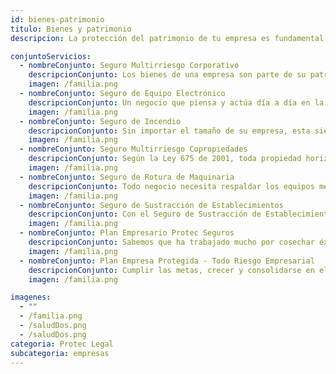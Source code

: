 ```yaml
---
id: bienes-patrimonio
titulo: Bienes y patrimonio
descripcion: La protección del patrimonio de tu empresa es fundamental para asegurar su continuidad y crecimiento. Nuestras pólizas para bienes y patrimonio están diseñadas para cubrir tus activos más importantes, como instalaciones físicas, mobiliario, equipos tecnológicos y maquinaria, ante riesgos como incendios, explosiones, robos, daños por agua y desastres naturales. Además, ofrecemos coberturas personalizables para que puedas adaptarlas a las necesidades específicas de tu empresa, sin importar su tamaño o sector. Nuestro objetivo es minimizar el impacto financiero de cualquier eventualidad, permitiéndote enfocarte en lo más importante el desarrollo de tu negocio.

conjuntoServicios:
  - nombreConjunto: Seguro Multirriesgo Corporativo
    descripcionConjunto: ​Los bienes de una empresa son parte de su patrimonio. Estos son esenciales para la realización de sus actividades productivas, por lo que gestionar los riesgos que pueden afectarlos no da espera. Con el Seguro Multirriesgo Corporativo Protec Seguros le ayudamos a brindarle tranquilidad a sus empleados, clientes y proveedores. Su negocio obtendrá el mejor respaldo en situaciones que podrían afectar su funcionamiento, como el hurto, los daños que generen fenómenos geológicos y climáticos, entre otras. Invertir en la protección de Seguros Protec Seguros es fortalecer la permanencia de su empresa en el tiempo​​. ¡Permítanos asesorarlo!​
    imagen: /familia.png
  - nombreConjunto: Seguro de Equipo Electrónico​
    descripcionConjunto: Un negocio que piensa y actúa día a día en la búsqueda de mejorar la calidad de sus servicios, tiene en cuenta la protección de sus equipos electrónicos. Su empresa debe tener siempre presente la importancia de estos a la hora de desarrollar sus actividades y lograr sus metas y ​objetivos. Estos implementos, en conjunto con la mano de obra, son la base del éxito de su gestión. El Seguro de Equipo Electrónico Protec Seguros respalda errores humanos y situaciones que perjudican el adecuado funcionamiento de los elementos electrónicos de su organización. Cuide su patrimonio invirtiendo en su protección.
    imagen: /familia.png
  - nombreConjunto: Seguro de Incendio
    descripcionConjunto: Sin importar el tamaño de su empresa, esta siempre estará expuesta a una serie de riesgos que pueden afectar su patrimonio. Ante estos imprevistos cuente con el respaldo de Protec Seguros para garantizar su tranquilidad. Este seguro cubre los daños materiales que sufran los bienes de su organización, como edificios, mercancías y maquinarias, y la pérdida de ingresos por eventos accidentales como incendio, vientos fuertes, huracán, inundación, entre otros, ocurridos en el desarrollo de sus actividades productivas.
    imagen: /familia.png
  - nombreConjunto: Seguro Multirriesgo Copropiedades
    descripcionConjunto: Según la Ley 675 de 2001, toda propiedad horizontal, es decir perteneciente a dos o más dueños, está en la responsabilidad de adquirir un seguro que ampare los bienes comunes de riesgos como incendio, terremoto u otros sucesos que perjudiquen la estabilidad y tranquilidad de quienes ocupan temporal o permanentemente el inmueble. Proteger las copropiedades comerciales o industriales, y sus zonas comunes, es muy fácil con el Seguro Multirriesgo Copropiedades Protec Seguros. Olvídese de las preocupaciones que puede ocasionarle como copropietario o administrador el enfrentarse de forma imprevista a daños materiales. Su patrimonio queda en las mejores manos con nosotros. ¡No espere para asegurar su copropiedad e invertir 100 % en su seguridad!
    imagen: /familia.png
  - nombreConjunto: Seguro de Rotura de Maquinaria
    descripcionConjunto: Todo negocio necesita respaldar los equipos mecánicos con los que labora para llevar a cabo con éxito sus proyectos, ahorrar costos y disminuir incomodidades por daños. La maquinaria con que su empresa desarrolla sus actividades es un factor importante que determina la calidad de su trabajo, el tiempo en el que lo lleva a cabo, las labores de sus empleados y el cumplimiento de los compromisos que adquiera con sus clientes. En Seguros Protec Seguros pensamos que anticiparse a los inconvenientes es una jugada inteligente. Los accidentes a causa de cargas eléctricas, explosiones, cortocircuitos, tempestades y otros eventos no se pueden predecir, así que le ofrecemos nuestro Seguro de Rotura de Maquinaria como una alternativa estratégica para que esté protegido. Este le permitirá reparar o comprar nuevas máquinas, instalaciones y equipos mecánicos frente a los daños o pérdidas que estos puedan sufrir. Es tiempo de que tome las mejores decisiones contar con el respaldo incondicional de Protec Seguros es una de ellas.
    imagen: /familia.png
  - nombreConjunto: Seguro de Sustracción de Establecimientos​​
    descripcionConjunto: Con el Seguro de Sustracción de Establecimientos Protec Seguros, el patrimonio de su empresa está en las mejores manos. Imagine que los objetos que tiene en sus instalaciones son robados. No contar con nuestro respaldo le implicaría hacer una gran inversión para reponerlos; el costo podría poner en riesgo la continuidad de su negocio. Es ahí cuando la intervención de Seguros Protec Seguros es esencial porque lo indemnizamos para que recupere lo que haya perdido o sufrido daños. Tome hoy la decisión de actuar en pro de su bienestar y el de su organización. ¡Permítanos asesorarlo!
    imagen: /familia.png
  - nombreConjunto: Plan Empresario Protec Seguros
    descripcionConjunto: Sabemos que ha trabajado mucho por cosechar éxitos en su empresa. No es fácil consolidar patrimonio y contar con numerosas responsabilidades todos los días. ¿Ha pensado en los riesgos que pueden afectar sus planes y los de su negocio? Todas las empresas cuentan con ellos e incluso las más pequeñas deben tenerlos en cuenta en el desarrollo de su actividad. Cederle la gestión de sus riesgos a​ Protec Seguros, que tiene más de 70 años de experiencia en el sector asegurador, es la mejor decisión para su tranquilidad. Lo acompañaremos en el camino hacia la competitividad y sostenibilidad de su empresa con la solución Plan Empresario Protec Seguros, que le brindará respaldo económico de acuerdo a la protección que necesite su empresa.
    imagen: /familia.png
  - nombreConjunto: Plan Empresa Protegida - Todo Riesgo Empresarial​
    descripcionConjunto: Cumplir las metas, crecer y consolidarse en el mercado, estos pueden ser algunos de los retos más importantes de su empresa. Así como es esencial alinear las acciones de todas las áreas y trabajar arduamente para alcanzar los propósitos, también es importante tener respaldo para afrontar las dificultades que se presentan en el camino. El Plan Empresa Protegida - Todo Riesgo Empresarial es la solución que le permite escoger las protecciones que realmente necesita en su organización. Creemos que esta es la mejor manera de mostrarle que hacemos todo para cuidar su patrimonio brindándole más opciones para su tranquilidad.
    imagen: /familia.png

imagenes:
  - ""
  - /familia.png
  - /saludDos.png
  - /saludDos.png
categoria: Protec Legal
subcategoria: empresas
---
```

